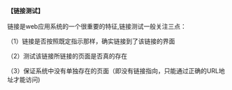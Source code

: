  ### `【链接测试】`
 
 链接是web应用系统的一个很重要的特征,链接测试一般关注三点：

（1）链接是否按照既定指示那样，确实链接到了该链接的界面

（2）测试该链接所链接的页面是否真的存在

（3）保证系统中没有单独存在的页面（即没有链接指向，只能通过正确的URL地址才能访问)

